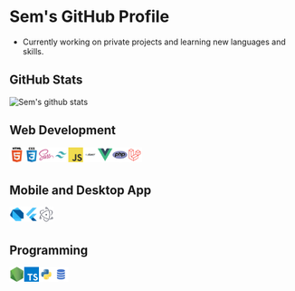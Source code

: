 # Sem's GitHub Profile

- Currently working on private projects and learning new languages and skills.

## GitHub Stats

![Sem's github stats](https://github-readme-stats.vercel.app/api?username=semvrij&count_private=true&show_icons=true&hide_border=true)

<!-- [![Top Langs](https://github-readme-stats.vercel.app/api/top-langs/?username=semvrij&layout=compact)] -->

## Web Development

<img
  align="left"
  title="HTML5"
  alt="HTML5"
  width="26px"
  src="https://raw.githubusercontent.com/github/explore/80688e429a7d4ef2fca1e82350fe8e3517d3494d/topics/html/html.png"
/>
<img
  align="left"
  title="CSS3"
  alt="CSS3"
  width="26px"
  src="https://raw.githubusercontent.com/github/explore/80688e429a7d4ef2fca1e82350fe8e3517d3494d/topics/css/css.png"
/>
<img
  align="left"
  title="Sass"
  alt="Sass"
  width="26px"
  src="https://raw.githubusercontent.com/github/explore/80688e429a7d4ef2fca1e82350fe8e3517d3494d/topics/sass/sass.png"
/>
<img
  align="left"
  title="TailWind CSS"
  alt="TailWind CSS"
  width="26px"
  src="https://raw.githubusercontent.com/github/explore/882462b8ecc337fd9c9b2572bc463a1cbc88fb6a/topics/tailwind/tailwind.png"
/>
<img
  align="left"
  title="JavaScript"
  alt="JavaScript"
  width="26px"
  src="https://raw.githubusercontent.com/github/explore/80688e429a7d4ef2fca1e82350fe8e3517d3494d/topics/javascript/javascript.png"
/>
<img
  align="left"
  title="jQuery"
  alt="jQuery"
  width="26px"
  src="https://raw.githubusercontent.com/github/explore/80688e429a7d4ef2fca1e82350fe8e3517d3494d/topics/jquery/jquery.png"
/>
<img
  align="left"
  title="Vue.js"
  alt="Vue.js"
  width="26px"
  src="https://raw.githubusercontent.com/github/explore/882462b8ecc337fd9c9b2572bc463a1cbc88fb6a/topics/vue/vue.png"
/>
<img
  align="left"
  title="PHP"
  alt="PHP"
  width="26px"
  src="https://raw.githubusercontent.com/github/explore/ccc16358ac4530c6a69b1b80c7223cd2744dea83/topics/php/php.png"
/>
<img
  align="left"
  title="Laravel"
  alt="Laravel"
  width="26px"
  src="https://raw.githubusercontent.com/github/explore/882462b8ecc337fd9c9b2572bc463a1cbc88fb6a/topics/laravel/laravel.png"
/>

<br />
<br />

## Mobile and Desktop App

<img
  align="left"
  title="Dart"
  alt="Dart"
  width="26px"
  src="https://raw.githubusercontent.com/github/explore/80688e429a7d4ef2fca1e82350fe8e3517d3494d/topics/dart/dart.png"
/>
<img
  align="left"
  title="Flutter"
  alt="Flutter"
  width="26px"
  src="https://raw.githubusercontent.com/github/explore/cebd63002168a05a6a642f309227eefeccd92950/topics/flutter/flutter.png"
/>
<img
  align="left"
  title="Electron"
  alt="Electron"
  width="26px"
  src="https://raw.githubusercontent.com/github/explore/80688e429a7d4ef2fca1e82350fe8e3517d3494d/topics/electron/electron.png"
/>

<br />
<br />

## Programming

<img
  align="left"
  title="Node.js"
  alt="Node.js"
  width="26px"
  src="https://raw.githubusercontent.com/github/explore/80688e429a7d4ef2fca1e82350fe8e3517d3494d/topics/nodejs/nodejs.png"
/>
<img
  align="left"
  title="TypeScript"
  alt="TypeScript"
  width="26px"
  src="https://raw.githubusercontent.com/github/explore/80688e429a7d4ef2fca1e82350fe8e3517d3494d/topics/typescript/typescript.png"
/>
<img
  align="left"
  title="Python"
  alt="Python"
  width="26px"
  src="https://raw.githubusercontent.com/github/explore/80688e429a7d4ef2fca1e82350fe8e3517d3494d/topics/python/python.png"
/>
<img
  align="left"
  title="SQL"
  alt="SQL"
  width="26px"
  src="https://raw.githubusercontent.com/github/explore/80688e429a7d4ef2fca1e82350fe8e3517d3494d/topics/sql/sql.png"
/>

